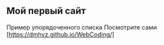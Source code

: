 ## Мой первый сайт
Пример упорядоченного списка
Посмотрите сами [https://dmhvz.github.io/WebCoding/]
